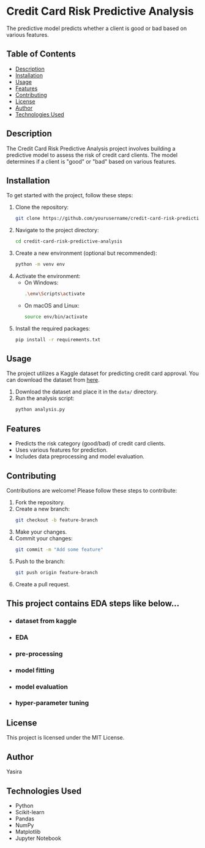 # Credit Card Risk Predictive Analysis

The predictive model predicts whether a client is good or bad based on various features.

## Table of Contents
- [Description](#description)
- [Installation](#installation)
- [Usage](#usage)
- [Features](#features)
- [Contributing](#contributing)
- [License](#license)
- [Author](#author)
- [Technologies Used](#technologies-used)

## Description
The Credit Card Risk Predictive Analysis project involves building a predictive model to assess the risk of credit card clients. The model determines if a client is "good" or "bad" based on various features.

## Installation
To get started with the project, follow these steps:

1. Clone the repository:
    ```bash
    git clone https://github.com/yourusername/credit-card-risk-predictive-analysis.git
    ```
2. Navigate to the project directory:
    ```bash
    cd credit-card-risk-predictive-analysis
    ```
3. Create a new environment (optional but recommended):
    ```bash
    python -m venv env
    ```
4. Activate the environment:
    - On Windows:
        ```bash
        .\env\Scripts\activate
        ```
    - On macOS and Linux:
        ```bash
        source env/bin/activate
        ```
5. Install the required packages:
    ```bash
    pip install -r requirements.txt
    ```

## Usage
The project utilizes a Kaggle dataset for predicting credit card approval. You can download the dataset from [here](#).

1. Download the dataset and place it in the `data/` directory.
2. Run the analysis script:
    ```bash
    python analysis.py
    ```

## Features
- Predicts the risk category (good/bad) of credit card clients.
- Uses various features for prediction.
- Includes data preprocessing and model evaluation.

## Contributing
Contributions are welcome! Please follow these steps to contribute:

1. Fork the repository.
2. Create a new branch:
    ```bash
    git checkout -b feature-branch
    ```
3. Make your changes.
4. Commit your changes:
    ```bash
    git commit -m "Add some feature"
    ```
5. Push to the branch:
    ```bash
    git push origin feature-branch
    ```
6. Create a pull request.


## This project contains EDA steps like below...
 - ### dataset from kaggle
 - ### EDA
 - ### pre-processing
 - ### model fitting
 - ### model evaluation
 - ### hyper-parameter tuning

## License
This project is licensed under the MIT License.

## Author
Yasira

## Technologies Used
- Python
- Scikit-learn
- Pandas
- NumPy
- Matplotlib
- Jupyter Notebook

